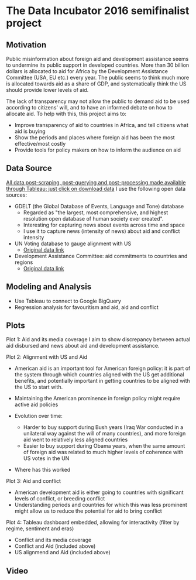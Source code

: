 # The Data Incubator 2016 semifinalist project

## Motivation

Public misinformation about foreign aid and development assistance seems to undermine its public support in developed countries. More than 30 billion dollars is allocated to aid for Africa by the Development Assistance Committee (USA, EU etc.) every year. The public seems to think much more is allocated towards aid as a share of GDP, and systematically think the US should provide lower levels of aid. 

The lack of transparency may not allow the public to demand aid to be used according to citizens' will, and to have an informed debate on how to allocate aid. To help with this, this project aims to:
* Improve transparency of aid to countries in Africa, and tell citizens what aid is buying
* Show the periods and places where foreign aid has been the most effective/most costly
* Provide tools for policy makers on how to inform the audience on aid

## Data Source

[All data post-scraping, post-querying and post-processing made available through Tableau: just click on download data](http://data-incubator-delger.herokuapp.com/tableau)
I use the following open data sources:
* GDELT (the Global Database of Events, Language and Tone) database
  * Regarded as "the largest, most comprehensive, and highest resolution open database of human society ever created".
  * Interesting for capturing news about events across time and space
  * I use it to capture news (intensity of news) about aid and conflict intensity
* UN Voting database to gauge alignment with US
    * [Original data link](http://dataverse.harvard.edu/dataset.xhtml?persistentId=hdl:1902.1/12379)
* Development Assistance Committee: aid commitments to countries and regions
    * [Original data link](http://stats.oecd.org/Index.aspx?DataSetCode=TABLE3A)

## Modeling and Analysis

* Use Tableau to connect to Google BigQuery
* Regression analysis for favouritism and aid, aid and conflict

## Plots
Plot 1: Aid and its media coverage
I aim to show discrepancy between actual aid disbursed and news about aid and development assistance.

Plot 2: Alignment with US and Aid
* American aid is an important tool for American foreign policy: it is part of the system through which countries aligned with the US get additional benefits, and potentially important in getting countries to be aligned with the US to start with.
* Maintaining the American prominence in foreign policy might require active aid policies 
* Evolution over time: 
  * Harder to buy support during Bush years (Iraq War conducted in a unilateral way against the will of many countries), and more foreign aid went to relatively less aligned countries
  * Easier to buy support during Obama years, when the same amount of foreign aid was related to much higher levels of coherence with US votes in the UN

* Where has this worked

Plot 3: Aid and conflict
* American development aid is either going to countries with significant levels of conflict, or breeding conflict
* Understanding periods and countries for which this was less prominent might allow us to reduce the potential for aid to bring conflict

Plot 4: Tableau dashboard embedded, allowing for interactivity (filter by regime, sentiment and eras)
* Conflict and its media coverage
* Conflict and Aid (included above)
* US alignmend and Aid (included above)

## Video
